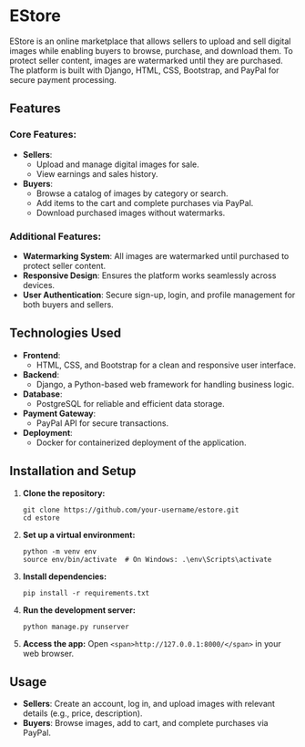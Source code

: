 # EStore

EStore is an online marketplace that allows sellers to upload and sell digital images while enabling buyers to browse, purchase, and download them. To protect seller content, images are watermarked until they are purchased. The platform is built with Django, HTML, CSS, Bootstrap, and PayPal for secure payment processing.

## Features

### Core Features:

* **Sellers**:
  * Upload and manage digital images for sale.
  * View earnings and sales history.
* **Buyers**:
  * Browse a catalog of images by category or search.
  * Add items to the cart and complete purchases via PayPal.
  * Download purchased images without watermarks.

### Additional Features:

* **Watermarking System**: All images are watermarked until purchased to protect seller content.
* **Responsive Design**: Ensures the platform works seamlessly across devices.
* **User Authentication**: Secure sign-up, login, and profile management for both buyers and sellers.

## Technologies Used

* **Frontend**:
  * HTML, CSS, and Bootstrap for a clean and responsive user interface.
* **Backend**:
  * Django, a Python-based web framework for handling business logic.
* **Database**:
  * PostgreSQL for reliable and efficient data storage.
* **Payment Gateway**:
  * PayPal API for secure transactions.
* **Deployment**:
  * Docker for containerized deployment of the application.

## Installation and Setup

1. **Clone the repository:**
   ```
   git clone https://github.com/your-username/estore.git
   cd estore
   ```
2. **Set up a virtual environment:**
   ```
   python -m venv env
   source env/bin/activate  # On Windows: .\env\Scripts\activate
   ```
3. **Install dependencies:**
   ```
   pip install -r requirements.txt
   ```
4. **Run the development server:**
   ```
   python manage.py runserver
   ```
5. **Access the app:**
   Open `<span>http://127.0.0.1:8000/</span>` in your web browser.

## Usage

* **Sellers**: Create an account, log in, and upload images with relevant details (e.g., price, description).
* **Buyers**: Browse images, add to cart, and complete purchases via PayPal.
